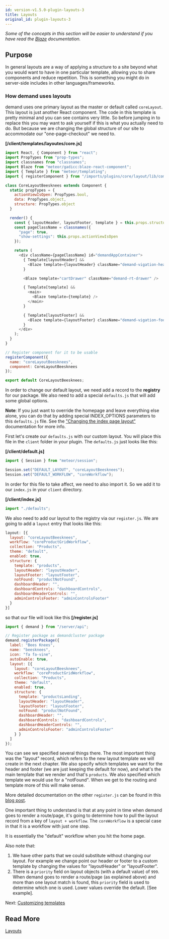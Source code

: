 ```yaml
---
id: version-v1.5.0-plugin-layouts-3
title: Layouts
original_id: plugin-layouts-3
---
```

    
_Some of the concepts in this section will be easier to understand if you have read the [Blaze](http://blazejs.org/guide/introduction.html) documentation._

## Purpose

In general layouts are a way of applying a structure to a site beyond what you would want to have in one particular template, allowing you to share components and reduce repetition. This is something you might do in server-side includes in other languages/frameworks.

### How demand uses layouts

demand uses one primary layout as the master or default called `coreLayout`. This layout is just another React component. The code in this template is pretty minimal and you can see contains very little. So before jumping in to replace this you may want to ask yourself if this is what you actually need to do. But because we are changing the global structure of our site to accommodate our "one-page-checkout" we need to.

**[/client/templates/layoutes/core.js]**

```js
import React, { Component } from "react";
import PropTypes from "prop-types";
import classnames from "classnames";
import Blaze from "meteor/gadicc:blaze-react-component";
import { Template } from "meteor/templating";
import { registerComponent } from "/imports/plugins/core/layout/lib/components";

class CoreLayoutBeesknees extends Component {
  static propTypes = {
    actionViewIsOpen: PropTypes.bool,
    data: PropTypes.object,
    structure: PropTypes.object
  }

  render() {
    const { layoutHeader, layoutFooter, template } = this.props.structure || {};
    const pageClassName = classnames({
      "page": true,
      "show-settings": this.props.actionViewIsOpen
    });

    return (
      <div className={pageClassName} id="demandAppContainer">
        { Template[layoutHeader] &&
          <Blaze template={layoutHeader} className="demand-vigation-header" />
        }

        <Blaze template="cartDrawer" className="demand-rt-drawer" />

        { Template[template] &&
          <main>
            <Blaze template={template} />
          </main>
        }

        { Template[layoutFooter] &&
          <Blaze template={layoutFooter} className="demand-vigation-footer footer-default" />
        }
      </div>
    );
  }
}

// Register component for it to be usable
registerComponent({
  name: "coreLayoutBeesknees",
  component: CoreLayoutBeesknees
});

export default CoreLayoutBeesknees;
```

In order to change our default layout, we need add a record to the **registry** for our package. We also need to add a special `defaults.js` that will add some global options.

**Note**: If you just want to override the homepage and leave everything else alone, you can do that by adding special INDEX_OPTIONS parameters to this `defaults.js` file. See the ["Changing the index page layout"](https://docs.demandcluster.com/demand-cs/development/layout) documentation for more info.

First let's create our `defaults.js` with our custom layout. You will place this file in the `client` folder in your plugin. The `defaults.js` just looks like this:

**[/client/default.js]**

```js
import { Session } from "meteor/session";

Session.set("DEFAULT_LAYOUT", "coreLayoutBeesknees");
Session.set("DEFAULT_WORKFLOW", "coreWorkflow");
```

In order for this file to take affect, we need to also import it. So we add it to our `index.js` in your `client` directory.

**[/client/index.js]**
```js
import "./defaults";
```

We also need to add our layout to the registry via our `register.js`. We are going to add a `layout` entry that looks like this:

```js
layout: [{
  layout: "coreLayoutBeesknees",
  workflow: "coreProductGridWorkflow",
  collection: "Products",
  theme: "default",
  enabled: true,
  structure: {
    template: "products",
    layoutHeader: "layoutHeader",
    layoutFooter: "layoutFooter",
    notFound: "productNotFound",
    dashboardHeader: "",
    dashboardControls: "dashboardControls",
    dashboardHeaderControls: "",
    adminControlsFooter: "adminControlsFooter"
  }
}]
```

so that our file will look like this **[/register.js]**

```js
import { demand } from "/server/api";

// Register package as demandcluster package
demand.registerPackage({
  label: "Bees Knees",
  name: "beesknees",
  icon: "fa fa-vine",
  autoEnable: true,
  layout: [{
    layout: "coreLayoutBeesknees",
    workflow: "coreProductGridWorkflow",
    collection: "Products",
    theme: "default",
    enabled: true,
    structure: {
      template: "productsLanding",
      layoutHeader: "layoutHeader",
      layoutFooter: "layoutFooter",
      notFound: "productNotFound",
      dashboardHeader: "",
      dashboardControls: "dashboardControls",
      dashboardHeaderControls: "",
      adminControlsFooter: "adminControlsFooter"
    } }
  ]
});
```

You can see we specified several things there. The most important thing was the "layout" record, which refers to the new layout template we will create in the next chapter. We also specify which templates we want for the header and footer (we are just keeping the default for now), and what's the main template that we render and that's `products`. We also specified which template we would use for a "notFound". When we get to the routing and template more of this will make sense.

More detailed documentation on the other `register.js` can be found in this [blog post](https://blog.demandcluster.com/an-intro-to-architecture-the-registry/).

One important thing to understand is that at any point in time when demand goes to render a route/page, it's going to determine how to pull the layout record from a key of `layout + workflow`. The `coreWorkflow` is a special case in that it is a workflow with just one step.

It is essentially the "default" workflow when you hit the home page.

Also note that:
1. We have other parts that we could substitute without changing our layout. For example we change point our header or footer to a custom template by changing the values for "layoutHeader" or "layoutFooter".
2. There is a `priority` field on layout objects (with a default value) of `999`. When demand goes to render a route/page (as explained above) and more than one layout match is found, this `priority` field is used to determine which one is used. Lower values override the default. [See example].

Next: [Customizing templates](plugin-customizing-templates-4.md)

## Read More

[Layouts](layout.md)
